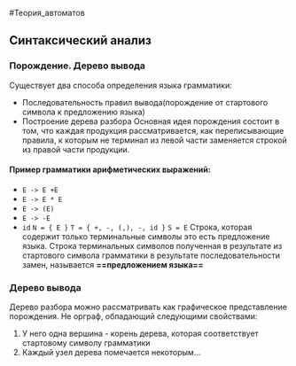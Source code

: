 #Теория_автоматов 
## Синтаксический анализ
### Порождение. Дерево вывода
Существует два способа определения языка грамматики:
- Последовательность правил вывода(порождение от стартового символа к предложению языка)
- Построение дерева разбора
Основная идея порождения состоит в том, что каждая продукция рассматривается, как переписывающие правила, к которым не терминал из левой части заменяется строкой из правой части продукции.
#### Пример грамматики арифметических выражений:
- `E -> E +E`
- `E -> E * E`
-  `E -> (E)`
- `E -> -E`
- `id`
`N = { E }`
`T = { +, -, (,), -, id }`
`S = E`
Строка, которая содержит только терминальные символы это есть предложение языка.
Строка терминальных символов полученная в результате из стартового символа грамматики в результате последовательности замен, называется **==предложением языка==**
### Дерево вывода
Дерево разбора  можно рассматривать как графическое представление порождения.
Не орграф, обладающий следующими свойствами:
1. У него одна вершина - корень дерева, которая соответствует стартовому символу грамматики
2. Каждый узел дерева помечается некоторым...